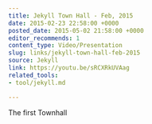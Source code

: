 ```yaml
---
title: Jekyll Town Hall - Feb, 2015
date: 2015-02-23 22:58:00 +0000
posted_date: 2015-05-02 21:58:00 +0000
editor_recommends: 1
content_type: Video/Presentation
slug: links/jekyll-town-hall-feb-2015
source: Jekyll
link: https://youtu.be/sRCXRkUVAag
related_tools:
- tool/jekyll.md

---
```

The first Townhall